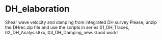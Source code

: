 # DH_elaboration
Shear wave velocity and damping from integrated DH survey
Please, unzip the DHrec.zip file and use the scripts in series 01_DH_Traces, 02_DH_Analysis8xx, 03_DH_Damping_new.
Good work!
